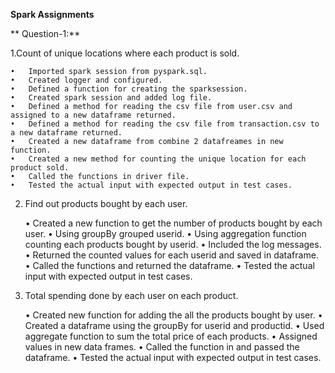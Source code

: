 **Spark Assignments**

**
Question-1:**


1.Count of unique locations where each product is sold. 


    •	Imported spark session from pyspark.sql.
    •	Created logger and configured.
    •	Defined a function for creating the sparksession.
    •	Created spark session and added log file.
    •	Defined a method for reading the csv file from user.csv and assigned to a new dataframe returned.
    •	Defined a method for reading the csv file from transaction.csv to a new dataframe returned.
    •	Created a new dataframe from combine 2 datafreames in new function.
    •	Created a new method for counting the unique location for each product sold.
    •	Called the functions in driver file.
    •	Tested the actual input with expected output in test cases.


2.	Find out products bought by each user. 

      •	  Created a new function to get the number of products bought by each user.
      •	  Using groupBy grouped userid.
      •	  Using aggregation function counting each products bought by userid.
      •	  Included the log messages.
      •	  Returned the counted values for each userid and saved in dataframe.
      •	  Called the functions and returned the dataframe.
      •	  Tested the actual input with expected output in test cases.
 
3.	Total spending done by each user on each product.

      •	  Created new function for adding the all the products bought by user.
      •	  Created a dataframe using the groupBy for userid and productid.
      •	  Used aggregate function to sum the total price of each products.
      •	  Assigned values in new data frames.
      •	  Called the function in and passed the dataframe.
      •	  Tested the actual input with expected output in test cases.
